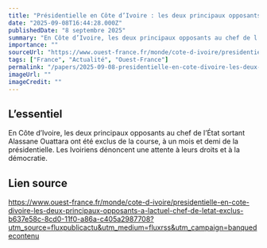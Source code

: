 ```yaml
---
title: "Présidentielle en Côte d’Ivoire : les deux principaux opposants à l’actuel chef de l’État exclus"
date: "2025-09-08T16:44:28.000Z"
publishedDate: "8 septembre 2025"
summary: "En Côte d’Ivoire, les deux principaux opposants au chef de l’État sortant Alassane Ouattara ont été exclus de la course, à un mois et demi de la présidentielle. Les Ivoiriens dénoncent une attente à leurs droits et à la démocratie."
importance: ""
sourceUrl: "https://www.ouest-france.fr/monde/cote-d-ivoire/presidentielle-en-cote-divoire-les-deux-principaux-opposants-a-lactuel-chef-de-letat-exclus-b637e58c-8cd0-11f0-a86a-c405a2987708?utm_source=fluxpublicactu&utm_medium=fluxrss&utm_campaign=banquedecontenu"
tags: ["France", "Actualité", "Ouest-France"]
permalink: "/papers/2025-09-08-presidentielle-en-cote-divoire-les-deux-principaux-opposants-a-lactuel-chef-de-letat-exclus"
imageUrl: ""
imageCredit: ""
---
```


## L’essentiel

En Côte d’Ivoire, les deux principaux opposants au chef de l’État sortant Alassane Ouattara ont été exclus de la course, à un mois et demi de la présidentielle. Les Ivoiriens dénoncent une attente à leurs droits et à la démocratie.

## Lien source

https://www.ouest-france.fr/monde/cote-d-ivoire/presidentielle-en-cote-divoire-les-deux-principaux-opposants-a-lactuel-chef-de-letat-exclus-b637e58c-8cd0-11f0-a86a-c405a2987708?utm_source=fluxpublicactu&utm_medium=fluxrss&utm_campaign=banquedecontenu
